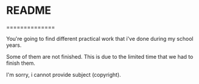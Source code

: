 # README

==============

You're going to find different practical work that i've done during my school years.

Some of them are not finished. This is due to the limited time that we had to finish them. 

I'm sorry, i cannot provide subject (copyright).
